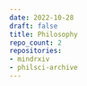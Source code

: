```yaml
---
date: 2022-10-28
draft: false
title: Philosophy
repo_count: 2
repositories:
- mindrxiv
- philsci-archive
---
```




